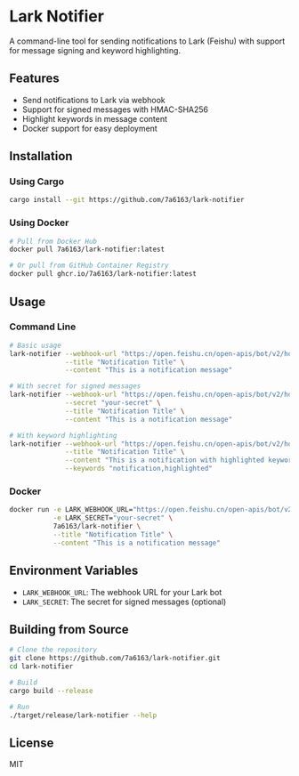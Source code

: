 # Lark Notifier

A command-line tool for sending notifications to Lark (Feishu) with support for message signing and keyword highlighting.

## Features

- Send notifications to Lark via webhook
- Support for signed messages with HMAC-SHA256
- Highlight keywords in message content
- Docker support for easy deployment

## Installation

### Using Cargo

```bash
cargo install --git https://github.com/7a6163/lark-notifier
```

### Using Docker

```bash
# Pull from Docker Hub
docker pull 7a6163/lark-notifier:latest

# Or pull from GitHub Container Registry
docker pull ghcr.io/7a6163/lark-notifier:latest
```

## Usage

### Command Line

```bash
# Basic usage
lark-notifier --webhook-url "https://open.feishu.cn/open-apis/bot/v2/hook/your-webhook" \
              --title "Notification Title" \
              --content "This is a notification message"

# With secret for signed messages
lark-notifier --webhook-url "https://open.feishu.cn/open-apis/bot/v2/hook/your-webhook" \
              --secret "your-secret" \
              --title "Notification Title" \
              --content "This is a notification message"

# With keyword highlighting
lark-notifier --webhook-url "https://open.feishu.cn/open-apis/bot/v2/hook/your-webhook" \
              --title "Notification Title" \
              --content "This is a notification with highlighted keywords" \
              --keywords "notification,highlighted"
```

### Docker

```bash
docker run -e LARK_WEBHOOK_URL="https://open.feishu.cn/open-apis/bot/v2/hook/your-webhook" \
           -e LARK_SECRET="your-secret" \
           7a6163/lark-notifier \
           --title "Notification Title" \
           --content "This is a notification message"
```

## Environment Variables

- `LARK_WEBHOOK_URL`: The webhook URL for your Lark bot
- `LARK_SECRET`: The secret for signed messages (optional)

## Building from Source

```bash
# Clone the repository
git clone https://github.com/7a6163/lark-notifier.git
cd lark-notifier

# Build
cargo build --release

# Run
./target/release/lark-notifier --help
```

## License

MIT
